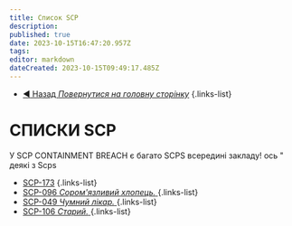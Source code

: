 ```yaml
---
title: Список SCP
description: 
published: true
date: 2023-10-15T16:47:20.957Z
tags: 
editor: markdown
dateCreated: 2023-10-15T09:49:17.485Z
---
```


- [:arrow_backward: Назад *Повернутися на головну сторінку*](/ua/home)
{.links-list}
# СПИСКИ SCP
У SCP CONTAINMENT BREACH є багато SCPS всередині закладу! ось " деякі з Scps
- [SCP-173](/uk/game/scps/scp-173)
{.links-list}
- [SCP-096 *Сором'язливий хлопець.* ](/uk/game/scp096)
{.links-list}
- [SCP-049 *Чумний лікар.* ](/uk/game/scp049)
{.links-list}
- [SCP-106 *Старий.* ](/uk/game/scp106)
{.links-list}
